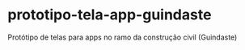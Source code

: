 # prototipo-tela-app-guindaste
Protótipo de telas para apps no ramo da construção civil (Guindaste)
